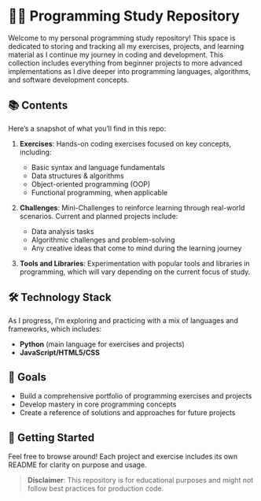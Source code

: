 # 🧑‍💻 Programming Study Repository

Welcome to my personal programming study repository! This space is dedicated to storing and tracking all my exercises, projects, and learning material as I continue my journey in coding and development. This collection includes everything from beginner projects to more advanced implementations as I dive deeper into programming languages, algorithms, and software development concepts.

## 📚 Contents

Here’s a snapshot of what you’ll find in this repo:

1. **Exercises**: Hands-on coding exercises focused on key concepts, including:
   - Basic syntax and language fundamentals
   - Data structures & algorithms
   - Object-oriented programming (OOP)
   - Functional programming, when applicable

2. **Challenges**: Mini-Challenges to reinforce learning through real-world scenarios. Current and planned projects include:
   - Data analysis tasks
   - Algorithmic challenges and problem-solving
   - Any creative ideas that come to mind during the learning journey

3. **Tools and Libraries**: Experimentation with popular tools and libraries in programming, which will vary depending on the current focus of study.

## 🛠️ Technology Stack

As I progress, I’m exploring and practicing with a mix of languages and frameworks, which includes:
- **Python** (main language for exercises and projects)
- **JavaScript/HTML5/CSS**

## 🎯 Goals

- Build a comprehensive portfolio of programming exercises and projects
- Develop mastery in core programming concepts
- Create a reference of solutions and approaches for future projects

## 🚀 Getting Started

Feel free to browse around! Each project and exercise includes its own README for clarity on purpose and usage. 

> **Disclaimer**: This repository is for educational purposes and might not follow best practices for production code.
